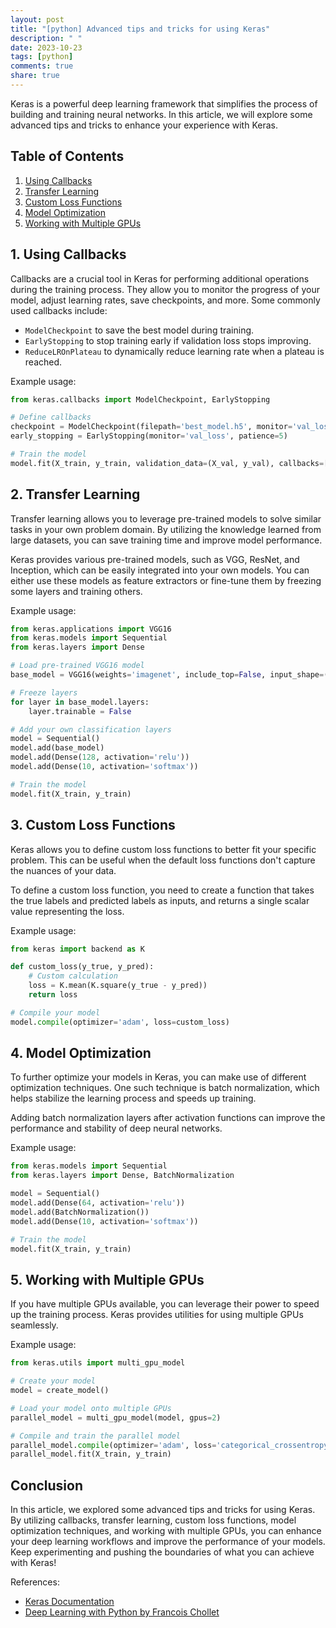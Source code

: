 ```yaml
---
layout: post
title: "[python] Advanced tips and tricks for using Keras"
description: " "
date: 2023-10-23
tags: [python]
comments: true
share: true
---
```


Keras is a powerful deep learning framework that simplifies the process of building and training neural networks. In this article, we will explore some advanced tips and tricks to enhance your experience with Keras.

## Table of Contents

1. [Using Callbacks](#callbacks)
2. [Transfer Learning](#transfer-learning)
3. [Custom Loss Functions](#custom-loss-functions)
4. [Model Optimization](#model-optimization)
5. [Working with Multiple GPUs](#multiple-gpus)

## 1. Using Callbacks<a name="callbacks"></a>

Callbacks are a crucial tool in Keras for performing additional operations during the training process. They allow you to monitor the progress of your model, adjust learning rates, save checkpoints, and more. Some commonly used callbacks include:

- `ModelCheckpoint` to save the best model during training.
- `EarlyStopping` to stop training early if validation loss stops improving.
- `ReduceLROnPlateau` to dynamically reduce learning rate when a plateau is reached.

Example usage:

```python
from keras.callbacks import ModelCheckpoint, EarlyStopping

# Define callbacks
checkpoint = ModelCheckpoint(filepath='best_model.h5', monitor='val_loss', save_best_only=True)
early_stopping = EarlyStopping(monitor='val_loss', patience=5)

# Train the model
model.fit(X_train, y_train, validation_data=(X_val, y_val), callbacks=[checkpoint, early_stopping])
```

## 2. Transfer Learning<a name="transfer-learning"></a>

Transfer learning allows you to leverage pre-trained models to solve similar tasks in your own problem domain. By utilizing the knowledge learned from large datasets, you can save training time and improve model performance.

Keras provides various pre-trained models, such as VGG, ResNet, and Inception, which can be easily integrated into your own models. You can either use these models as feature extractors or fine-tune them by freezing some layers and training others.

Example usage:

```python
from keras.applications import VGG16
from keras.models import Sequential
from keras.layers import Dense

# Load pre-trained VGG16 model
base_model = VGG16(weights='imagenet', include_top=False, input_shape=(224, 224, 3))

# Freeze layers
for layer in base_model.layers:
    layer.trainable = False

# Add your own classification layers
model = Sequential()
model.add(base_model)
model.add(Dense(128, activation='relu'))
model.add(Dense(10, activation='softmax'))

# Train the model
model.fit(X_train, y_train)
```

## 3. Custom Loss Functions<a name="custom-loss-functions"></a>

Keras allows you to define custom loss functions to better fit your specific problem. This can be useful when the default loss functions don't capture the nuances of your data.

To define a custom loss function, you need to create a function that takes the true labels and predicted labels as inputs, and returns a single scalar value representing the loss.

Example usage:

```python
from keras import backend as K

def custom_loss(y_true, y_pred):
    # Custom calculation
    loss = K.mean(K.square(y_true - y_pred))
    return loss

# Compile your model
model.compile(optimizer='adam', loss=custom_loss)
```

## 4. Model Optimization<a name="model-optimization"></a>

To further optimize your models in Keras, you can make use of different optimization techniques. One such technique is batch normalization, which helps stabilize the learning process and speeds up training.

Adding batch normalization layers after activation functions can improve the performance and stability of deep neural networks.

Example usage:

```python
from keras.models import Sequential
from keras.layers import Dense, BatchNormalization

model = Sequential()
model.add(Dense(64, activation='relu'))
model.add(BatchNormalization())
model.add(Dense(10, activation='softmax'))

# Train the model
model.fit(X_train, y_train)
```

## 5. Working with Multiple GPUs<a name="multiple-gpus"></a>

If you have multiple GPUs available, you can leverage their power to speed up the training process. Keras provides utilities for using multiple GPUs seamlessly.

Example usage:

```python
from keras.utils import multi_gpu_model

# Create your model
model = create_model()

# Load your model onto multiple GPUs
parallel_model = multi_gpu_model(model, gpus=2)

# Compile and train the parallel model
parallel_model.compile(optimizer='adam', loss='categorical_crossentropy')
parallel_model.fit(X_train, y_train)
```

## Conclusion

In this article, we explored some advanced tips and tricks for using Keras. By utilizing callbacks, transfer learning, custom loss functions, model optimization techniques, and working with multiple GPUs, you can enhance your deep learning workflows and improve the performance of your models. Keep experimenting and pushing the boundaries of what you can achieve with Keras!

References:
- [Keras Documentation](https://keras.io)
- [Deep Learning with Python by Francois Chollet](https://www.manning.com/books/deep-learning-with-python)